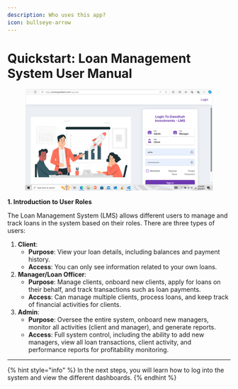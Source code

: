 ```yaml
---
description: Who uses this app?
icon: bullseye-arrow
---
```


# Quickstart: Loan Management System User Manual

<figure><img src="../.gitbook/assets/login-page.PNG" alt=""><figcaption></figcaption></figure>

**1. Introduction to User Roles**

The Loan Management System (LMS) allows different users to manage and track loans in the system based on their roles. There are three types of users:

1. **Client**:
   * **Purpose**: View your loan details, including balances and payment history.
   * **Access**: You can only see information related to your own loans.
2. **Manager/Loan Officer**:
   * **Purpose**: Manage clients, onboard new clients, apply for loans on their behalf, and track transactions such as loan payments.
   * **Access**: Can manage multiple clients, process loans, and keep track of financial activities for clients.
3. **Admin**:
   * **Purpose**: Oversee the entire system, onboard new managers, monitor all activities (client and manager), and generate reports.
   * **Access**: Full system control, including the ability to add new managers, view all loan transactions, client activity, and performance reports for profitability monitoring.

***



{% hint style="info" %}
In the next steps, you will learn how to log into the system and view the different dashboards.
{% endhint %}
